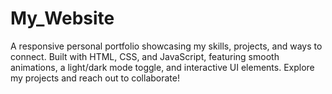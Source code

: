 # My_Website
A responsive personal portfolio showcasing my skills, projects, and ways to connect. Built with HTML, CSS, and JavaScript, featuring smooth animations, a light/dark mode toggle, and interactive UI elements. Explore my projects and reach out to collaborate!
